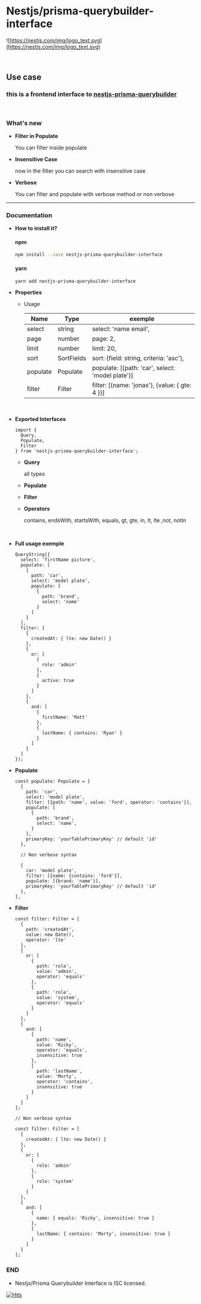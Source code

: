 # Nestjs/prisma-querybuilder-interface

![https://nestjs.com/img/logo_text.svg](https://nestjs.com/img/logo_text.svg)

<br/>

## Use case

### this is a frontend interface to [nestjs-prisma-querybuilder](https://github.com/HarielThums/nestjs-prisma-querybuilder)

<br/>

### What's new

- **Filter in Populate**

  You can filter inside populate

- **Insensitive Case**

  now in the filter you can search with insensitive case

- **Verbose**

  You can filter and populate with verbose method or non verbose

<hr>

### Documentation

- **How to install it?**

  #### npm

  ```sh
  npm install --save nestjs-prisma-querybuilder-interface
  ```
  
  #### yarn
  
  ```sh
  yarn add nestjs-prisma-querybuilder-interface
  ```


- **Properties**

  - Usage

    | Name     | Type       | exemple                                          |
    | -------- | ---------- | ------------------------------------------------ |
    | select   | string     | select: 'name email',                            |
    | page     | number     | page: 2,                                         |
    | limit    | number     | limit: 20,                                       |
    | sort     | SortFields | sort: {field: string, criteria: 'asc'},          |
    | populate | Populate   | populate: [{path: 'car', select: 'model plate'}] |
    | filter   | Filter     | filter: [{name: 'jonas'}, {value: { gte: 4 }}]   |

<br/>

- **Exported Interfaces**

  ```tsx
  import {
    Query,
    Populate,
    Filter
  } from 'nestjs-prisma-querybuilder-interface';
  ```

  - **Query**

    all types

  - **Populate**
  - **Filter**
  - **Operators**

    contains, endsWith, startsWith, equals, gt, gte, in, lt, lte ,not, notIn

  <br/>

- **Full usage exemple**

  ```tsx
  QueryString({
    select: 'firstName picture',
    populate: [
      {
        path: 'car',
        select: 'model plate',
        populate: [
          {
            path: 'brand',
            select: 'name'
          }
        ]
      }
    ],
    filter: [
      {
        createdAt: { lte: new Date() }
      },
      {
        or: [
          {
            role: 'admin'
          },
          {
            active: true
          }
        ]
      },
      {
        and: [
          {
            firstName: 'Matt'
          },
          {
            lastName: { contains: 'Ryan' }
          }
        ]
      }
    ]
  });
  ```

- **Populate**

  ```tsx
  const populate: Populate = [
    {
      path: 'car',
      select: 'model plate',
      filter: [{path: 'name', value: 'ford', operator: 'contains'}],
      populate: [
        {
          path: 'brand',
          select: 'name',
        }
      ],
      primaryKey: 'yourTablePrimaryKey' // default 'id'
    },

    // Non verbose syntax

    {
      car: 'model plate',
      filter: [{name: {contains: 'ford'}],
      populate: [{brand: 'name'}],
      primaryKey: 'yourTablePrimaryKey' // default 'id'
    },
  ],
  ```

- **Filter**

  ```tsx
  const filter: Filter = [
    {
      path: 'createdAt',
      value: new Date(),
      operator: 'lte'
    },
    {
      or: [
        {
          path: 'role',
          value: 'admin',
          operator: 'equals'
        },
        {
          path: 'role',
          value: 'system',
          operator: 'equals'
        }
      ]
    },
    {
      and: [
        {
          path: 'name',
          value: 'Ricky',
          operator: 'equals',
          insensitive: true
        },
        {
          path: 'lastName',
          value: 'Morty',
          operator: 'contains',
          insensitive: true
        }
      ]
    }
  ];

  // Non verbose syntax

  const filter: Filter = [
    {
      createdAt: { lte: new Date() }
    },
    {
      or: [
        {
          role: 'admin'
        },
        {
          role: 'system'
        }
      ]
    },
    {
      and: [
        {
          name: { equals: 'Ricky', insensitive: true }
        },
        {
          lastName: { contains: 'Morty', insensitive: true }
        }
      ]
    }
  ];
  ```

### END

- Nestjs/Prisma Querybuilder Interface is ISC licensed.

[![Hits](https://hits.seeyoufarm.com/api/count/incr/badge.svg?url=https%3A%2F%2Fgithub.com%2FWillian-Rodrigues%2Fnestjs-prisma-querybuilder-interface&count_bg=%2379C83D&title_bg=%23555555&icon=&icon_color=%23E7E7E7&title=hits&edge_flat=false)](https://hits.seeyoufarm.com)
